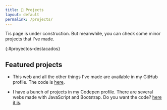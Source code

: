 ```yaml
---
title: 🚀 Projects
layout: default
permalink: /projects/
---
```


Tis page is under construction. But meanwhile, you can check some minor projects that I've made.

{:#proyectos-destacados}

## Featured projects

- This web and all the other things I've made are available in my GitHub profile. The code is [here](https://github.com/jgcarrillo).

- I have a bunch of projects in my Codepen profile. There are several webs made with JavaScript and Bootstrap. Do you want the code? [here it is](https://codepen.io/jgcarrillo/).
